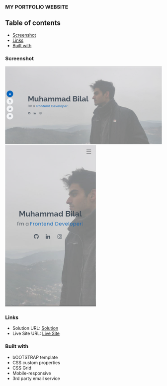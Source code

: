 ### MY PORTFOLIO WEBSITE

## Table of contents

  - [Screenshot](#screenshot)
  - [Links](#links)
  - [Built with](#built-with)

  
### Screenshot

![](./assets/img/screenshot_desktop.png)
![](./assets/img/screenshot_mobile.png)

### Links

- Solution URL: [Solution](https://github.com/mbilal-x/muhammad-bilal)
- Live Site URL: [Live Site](https://mbilal-x.github.io/muhammad-bilal/)


### Built with

- bOOTSTRAP template
- CSS custom properties
- CSS Grid
- Mobile-responsive
- 3rd party email service
